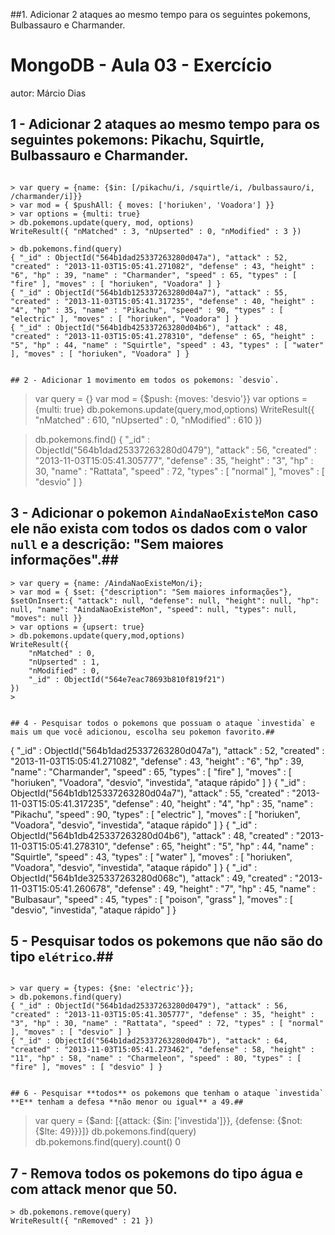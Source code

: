 ##1. Adicionar 2 ataques ao mesmo tempo para os seguintes pokemons, Bulbassauro e Charmander.

# MongoDB - Aula 03 - Exercício
autor: Márcio Dias


## 1 - **Adicionar** 2 ataques ao mesmo tempo para os seguintes pokemons: Pikachu, Squirtle, Bulbassauro e Charmander.
```

> var query = {name: {$in: [/pikachu/i, /squirtle/i, /bulbassauro/i, /charmander/i]}}
> var mod = { $pushAll: { moves: ['horiuken', 'Voadora'] }}
> var options = {multi: true}
> db.pokemons.update(query, mod, options)
WriteResult({ "nMatched" : 3, "nUpserted" : 0, "nModified" : 3 })

> db.pokemons.find(query)
{ "_id" : ObjectId("564b1dad25337263280d047a"), "attack" : 52, "created" : "2013-11-03T15:05:41.271082", "defense" : 43, "height" : "6", "hp" : 39, "name" : "Charmander", "speed" : 65, "types" : [ "fire" ], "moves" : [ "horiuken", "Voadora" ] }
{ "_id" : ObjectId("564b1db125337263280d04a7"), "attack" : 55, "created" : "2013-11-03T15:05:41.317235", "defense" : 40, "height" : "4", "hp" : 35, "name" : "Pikachu", "speed" : 90, "types" : [ "electric" ], "moves" : [ "horiuken", "Voadora" ] }
{ "_id" : ObjectId("564b1db425337263280d04b6"), "attack" : 48, "created" : "2013-11-03T15:05:41.278310", "defense" : 65, "height" : "5", "hp" : 44, "name" : "Squirtle", "speed" : 43, "types" : [ "water" ], "moves" : [ "horiuken", "Voadora" ] }


## 2 - Adicionar 1 movimento em todos os pokemons: `desvio`.
```
> var query = {}
> var mod = {$push: {moves: 'desvio'}}
> var options = {multi: true}
> db.pokemons.update(query,mod,options)
WriteResult({ "nMatched" : 610, "nUpserted" : 0, "nModified" : 610 })

> db.pokemons.find()
{ "_id" : ObjectId("564b1dad25337263280d0479"), "attack" : 56, "created" : "2013-11-03T15:05:41.305777", "defense" : 35, "height" : "3", "hp" : 30, "name" : "Rattata", "speed" : 72, "types" : [ "normal" ], "moves" : [ "desvio" ] }


## 3 - **Adicionar** o pokemon `AindaNaoExisteMon` caso ele não exista com todos os dados com o valor `null` e a descrição: "Sem maiores informações".##
```
> var query = {name: /AindaNaoExisteMon/i};
> var mod = { $set: {"description": "Sem maiores informações"}, $setOnInsert:{ "attack": null, "defense": null, "height": null, "hp": null, "name": "AindaNaoExisteMon", "speed": null, "types": null, "moves": null }}
> var options = {upsert: true}
> db.pokemons.update(query,mod,options)
WriteResult({
	"nMatched" : 0,
	"nUpserted" : 1,
	"nModified" : 0,
	"_id" : ObjectId("564e7eac78693b810f819f21")
})
> 


## 4 - Pesquisar todos o pokemons que possuam o ataque `investida` e mais um que você adicionou, escolha seu pokemon favorito.##
```
{ "_id" : ObjectId("564b1dad25337263280d047a"), "attack" : 52, "created" : "2013-11-03T15:05:41.271082", "defense" : 43, "height" : "6", "hp" : 39, "name" : "Charmander", "speed" : 65, "types" : [ "fire" ], "moves" : [ "horiuken", "Voadora", "desvio", "investida", "ataque rápido" ] }
{ "_id" : ObjectId("564b1db125337263280d04a7"), "attack" : 55, "created" : "2013-11-03T15:05:41.317235", "defense" : 40, "height" : "4", "hp" : 35, "name" : "Pikachu", "speed" : 90, "types" : [ "electric" ], "moves" : [ "horiuken", "Voadora", "desvio", "investida", "ataque rápido" ] }
{ "_id" : ObjectId("564b1db425337263280d04b6"), "attack" : 48, "created" : "2013-11-03T15:05:41.278310", "defense" : 65, "height" : "5", "hp" : 44, "name" : "Squirtle", "speed" : 43, "types" : [ "water" ], "moves" : [ "horiuken", "Voadora", "desvio", "investida", "ataque rápido" ] }
{ "_id" : ObjectId("564b1de325337263280d068c"), "attack" : 49, "created" : "2013-11-03T15:05:41.260678", "defense" : 49, "height" : "7", "hp" : 45, "name" : "Bulbasaur", "speed" : 45, "types" : [ "poison", "grass" ], "moves" : [ "desvio", "investida", "ataque rápido" ] }

## 5 - Pesquisar **todos** os pokemons que não são do tipo `elétrico`.##
```

> var query = {types: {$ne: 'electric'}};
> db.pokemons.find(query)
{ "_id" : ObjectId("564b1dad25337263280d0479"), "attack" : 56, "created" : "2013-11-03T15:05:41.305777", "defense" : 35, "height" : "3", "hp" : 30, "name" : "Rattata", "speed" : 72, "types" : [ "normal" ], "moves" : [ "desvio" ] }
{ "_id" : ObjectId("564b1dad25337263280d047b"), "attack" : 64, "created" : "2013-11-03T15:05:41.273462", "defense" : 58, "height" : "11", "hp" : 58, "name" : "Charmeleon", "speed" : 80, "types" : [ "fire" ], "moves" : [ "desvio" ] }


## 6 - Pesquisar **todos** os pokemons que tenham o ataque `investida` **E** tenham a defesa **não menor ou igual** a 49.##
```
> var query = {$and: [{attack: {$in: ['investida']}}, {defense: {$not: {$lte: 49}}}]}
> db.pokemons.find(query)
> db.pokemons.find(query).count()
0


## 7 - Remova **todos** os pokemons do tipo água e com attack menor que 50.
```
> db.pokemons.remove(query)
WriteResult({ "nRemoved" : 21 })
